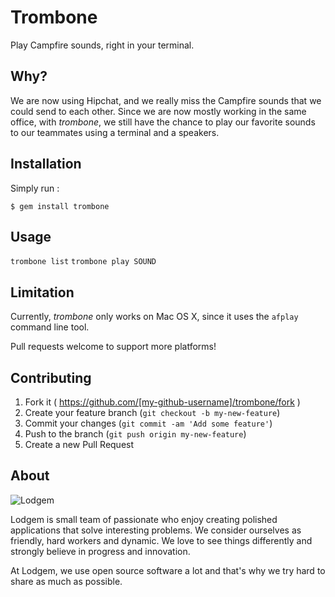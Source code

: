 # Trombone

Play Campfire sounds, right in your terminal.

## Why?

We are now using Hipchat, and we really miss the Campfire sounds that we could send to each other. Since we are now mostly working in the same office, with *trombone*, we still have the chance to play our favorite sounds to our teammates using a terminal and a speakers.

## Installation

Simply run :

    $ gem install trombone

## Usage

`trombone list`
`trombone play SOUND`

## Limitation

Currently, *trombone* only works on Mac OS X, since it uses the `afplay` command line tool.

Pull requests welcome to support more platforms!

## Contributing

1. Fork it ( https://github.com/[my-github-username]/trombone/fork )
2. Create your feature branch (`git checkout -b my-new-feature`)
3. Commit your changes (`git commit -am 'Add some feature'`)
4. Push to the branch (`git push origin my-new-feature`)
5. Create a new Pull Request

## About

![Lodgem](http://lodgem.s3.amazonaws.com/tm/logotype.png)

Lodgem is small team of passionate who enjoy creating polished applications that solve interesting problems. We consider ourselves as friendly, hard workers and dynamic. We love to see things differently and strongly believe in progress and innovation.

At Lodgem, we use open source software a lot and that's why we try hard to share as much as possible.
